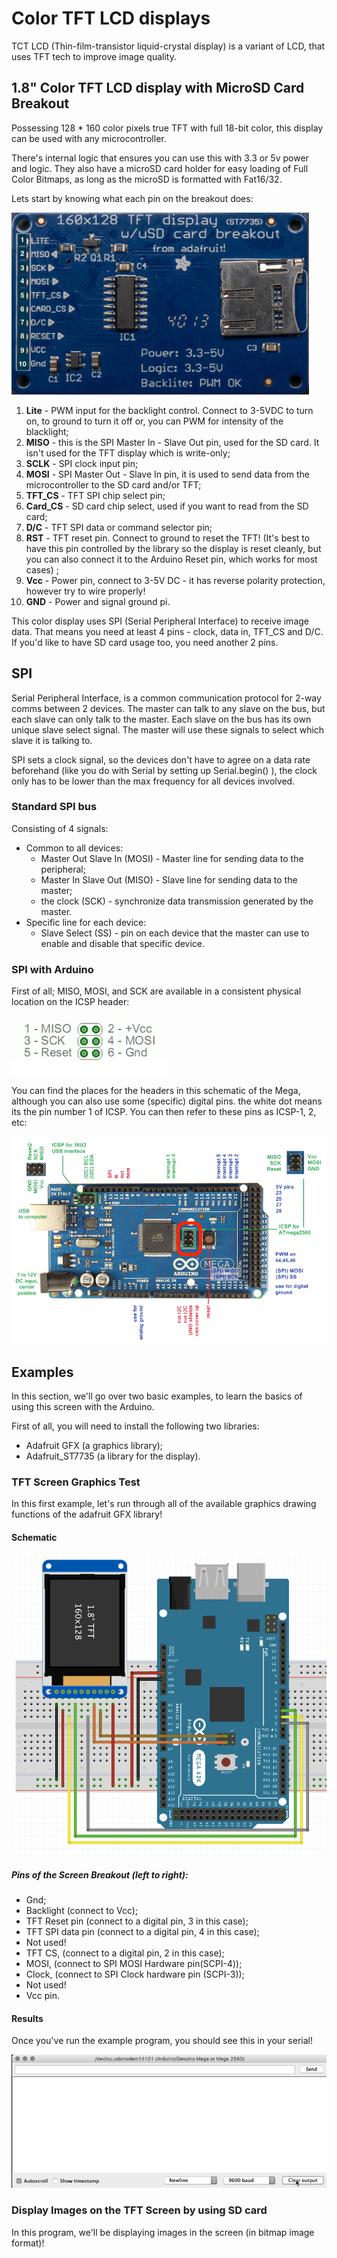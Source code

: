 # Color TFT LCD displays

TCT LCD (Thin-film-transistor liquid-crystal display) is a variant of LCD, that uses TFT tech to improve image quality.

## 1.8" Color TFT LCD display with MicroSD Card Breakout

Possessing 128 * 160 color pixels true TFT with full 18-bit color, this display can be used with any microcontroller.

There's internal logic that ensures you can use this  with 3.3 or 5v power and logic. They also have a microSD card holder for easy loading of Full Color Bitmaps, as long as the microSD is formatted with Fat16/32.

Lets start by knowing what each pin on the breakout does:

![](1.png)

1. **Lite** - PWM input for the backlight control. Connect to 3-5VDC to turn on, to ground to turn it off or, you can PWM for intensity of the blacklight;
2. **MISO** - this is the SPI Master In - Slave Out pin, used for the SD card. It isn't used for the TFT display which is write-only;
3. **SCLK** - SPI clock input pin;
4. **MOSI** - SPI Master Out - Slave In pin, it is used to send data from the microcontroller to the SD card and/or TFT;
5. **TFT_CS** - TFT SPI chip select pin;
6. **Card_CS** - SD card chip select, used if you want to read from the SD card;
7. **D/C** - TFT SPI data or command selector pin;
8. **RST** - TFT reset pin. Connect to ground to reset the TFT! (It's best to have this pin controlled by the library so the display is reset cleanly, but you can also connect it to the Arduino Reset pin, which works for most cases) ;
9. **Vcc** - Power pin, connect to 3-5V DC - it has reverse polarity protection, however try to wire properly!
10. **GND** - Power and signal ground pi.

This color display uses SPI (Serial Peripheral Interface) to receive image data. That means you need at least 4 pins - clock, data in, TFT_CS and D/C. If you'd like to have SD card usage too, you need another 2 pins.

## SPI

Serial Peripheral Interface, is a common communication protocol for 2-way comms between 2 devices.
The master can talk to any slave on the bus, but each slave can only talk to the master.
Each slave on the bus has its own unique slave select signal. The master will use these signals to select which slave it is talking to.

SPI sets a clock signal, so the devices don't have to agree on a data rate beforehand (like you do with Serial by setting up Serial.begin() ), the clock only has to be lower than the max frequency for all devices involved.

### Standard SPI bus
Consisting of 4 signals:
* Common to all devices:
  * Master Out Slave In (MOSI) - Master line for sending data to the peripheral;
  * Master In Slave Out (MISO) - Slave line for sending data to the master;
  * the clock (SCK) - synchronize data transmission generated by the master.
* Specific line for each device:
  * Slave Select (SS) -  pin on each device that the master can use to enable and disable that specific device.

### SPI with Arduino
First of all; MISO, MOSI, and SCK are available in a consistent physical location on the ICSP header:

![](2.png)

You can find the places for the headers in this schematic of the Mega, although you can also use some (specific) digital pins. the white dot means its the pin number 1 of ICSP. You can then refer to these pins as ICSP-1, 2, etc:

![](3.png)

## Examples
In this section, we'll go over two basic examples, to learn the basics of using this screen with the Arduino.

First of all, you will need to install the following two libraries:
* Adafruit GFX (a graphics library);
* Adafruit_ST7735 (a library for the display).

### TFT Screen Graphics Test
In this first example, let's run through all of the available graphics drawing functions of the adafruit GFX library!

#### Schematic

![](4.png)

##### Pins of the Screen Breakout (left to right):
* Gnd;
* Backlight (connect to Vcc);
* TFT Reset pin (connect to a digital pin, 3 in this case);
* TFT SPI data pin (connect to a digital pin, 4 in this case);
* Not used!
* TFT CS, (connect to a digital pin, 2 in this case);
* MOSI, (connect to SPI MOSI Hardware pin(SCPI-4));
* Clock, (connect to SPI Clock hardware pin (SCPI-3));
* Not used!
* Vcc pin.

#### Results
Once you've run the example program, you should see this in your serial!

![](1.gif)
### Display Images on the TFT Screen by using SD card

In this program, we'll be displaying images in the screen (in bitmap image format)!
